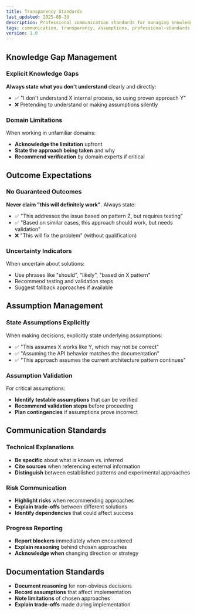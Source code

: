 ```yaml
---
title: Transparency Standards
last_updated: 2025-08-30
description: Professional communication standards for managing knowledge gaps, assumptions, and outcome expectations
tags: communication, transparency, assumptions, professional-standards
version: 1.0
---
```


## Knowledge Gap Management

### Explicit Knowledge Gaps

**Always state what you don't understand** clearly and directly:

- ✅ "I don't understand X internal process, so using proven approach Y"
- ❌ Pretending to understand or making assumptions silently

### Domain Limitations

When working in unfamiliar domains:

- **Acknowledge the limitation** upfront
- **State the approach being taken** and why
- **Recommend verification** by domain experts if critical

## Outcome Expectations

### No Guaranteed Outcomes

**Never claim "this will definitely work"**. Always state:

- ✅ "This addresses the issue based on pattern Z, but requires testing"
- ✅ "Based on similar cases, this approach should work, but needs validation"
- ❌ "This will fix the problem" (without qualification)

### Uncertainty Indicators

When uncertain about solutions:

- Use phrases like "should", "likely", "based on X pattern"
- Recommend testing and validation steps
- Suggest fallback approaches if available

## Assumption Management

### State Assumptions Explicitly

When making decisions, explicitly state underlying assumptions:

- ✅ "This assumes X works like Y, which may not be correct"
- ✅ "Assuming the API behavior matches the documentation"
- ✅ "This approach assumes the current architecture pattern continues"

### Assumption Validation

For critical assumptions:

- **Identify testable assumptions** that can be verified
- **Recommend validation steps** before proceeding
- **Plan contingencies** if assumptions prove incorrect

## Communication Standards

### Technical Explanations

- **Be specific** about what is known vs. inferred
- **Cite sources** when referencing external information
- **Distinguish** between established patterns and experimental approaches

### Risk Communication

- **Highlight risks** when recommending approaches
- **Explain trade-offs** between different solutions
- **Identify dependencies** that could affect success

### Progress Reporting

- **Report blockers** immediately when encountered
- **Explain reasoning** behind chosen approaches
- **Acknowledge when** changing direction or strategy

## Documentation Standards

- **Document reasoning** for non-obvious decisions
- **Record assumptions** that affect implementation
- **Note limitations** of chosen approaches
- **Explain trade-offs** made during implementation
